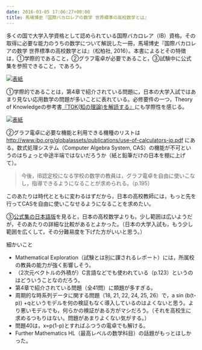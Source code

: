```yaml
---
date: 2016-03-05 17:06:27+00:00
title: 馬場博史『国際バカロレアの数学 世界標準の高校数学とは』
---
```


多くの国で大学入学資格として認められている国際バカロレア（IB）資格。その取得に必要な能力のうちの数学について解説した一冊，馬場博史『国際バカロレアの数学 世界標準の高校数学とは』（松柏社, 2016）。本書によるとその特徴は，①学際的であること，②グラフ電卓が必要であること，③試験中に公式集を参照できること，であろう。

[![表紙](https://images-fe.ssl-images-amazon.com/images/P/4775402315.09.jpg)](http://www.amazon.co.jp/dp/4775402315?tag=inquisitor-22)

①学際的であることは，第4章で紹介されている問題に，日本の大学入試ではあまり見ない応用数学の問題が多いことに表れている。必修要件の一つ，Theory of Knowledgeの参考書[『TOK(知の理論)を解読する』](http://www.amazon.co.jp/dp/4865310991?tag=inquisitor-22)にも学際性を感じる。

[![表紙](https://images-fe.ssl-images-amazon.com/images/P/4865310991.09.jpg)](http://www.amazon.co.jp/dp/4865310991?tag=inquisitor-22)

②グラフ電卓に必要な機能と利用できる機種のリストは http://www.ibo.org/globalassets/publications/use-of-calculators-jp.pdf にある。数式処理システム（Computer Algebra System, CAS）の機能が不可というのはちょっと中途半端ではないだろうか（紙と鉛筆だけの日本を棚に上げて）。

>今後，IB認定校になる学校の数学の教員は，グラフ電卓を自由に使いこなし，指導できるようになることが求められる。（p.195）

このあたりは時代とともに変わるはずだから，日本の高校教師には，もっと先を行ってCASを自由に使いこなせるようになることを求めたい。

③[公式集の日本語版](http://www.ibo.org/globalassets/publications/math-hl-formular-booklet-jp.pdf)を見ると，日本の高校数学よりも，少し範囲は広いようだが，そのあたりの詳細な比較があるとよかった。（日本の大学入試も，もう少し範囲を広くして，その分難易度を下げた方がいいと思う。）

細かいこと

* Mathematical Exploration（試験とは別に課されるレポート）には，所属校の教員の能力が強く影響しそう。
* （2次元ベクトルの外積が）C言語などでも使われている（p.123）というのはどういうことなのだろう。
* 第4章で紹介されている問題（全41問）に類題が多すぎる。
* 周期的な時系列データに関する問題（18, 21, 22, 24, 25, 26）で，a sin (b(t-p)) +qというモデルを何の検証もなく導入しているのはよくないと思う。より悪いモデルでも，何らかの検証がある方がマシだろう。（それを高校生に求めるつもりはない。問題があまりよくない気がする。）
* 問題40は，x=p(1-p)とすればふつうの電卓でも解ける。
* Further Mathematics HL（最高レベルの数学科目）の話題がもっとほしかった。
